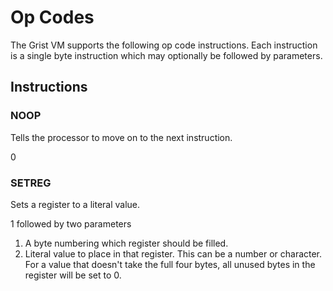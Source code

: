 # Op Codes

The Grist VM supports the following op code instructions. Each instruction is a single byte instruction which may optionally be followed by parameters.

## Instructions

### NOOP

Tells the processor to move on to the next instruction.

0 

### SETREG

Sets a register to a literal value. 

1 followed by two parameters
1. A byte numbering which register should be filled.
2. Literal value to place in that register. This can be a number or character. For a value that doesn't take the full four bytes, all unused bytes in the register will be set to 0.
